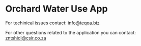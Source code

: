 <h1>Orchard Water Use App</h1>


For techinical issues contact: info@teqoa.biz

For other questions related to the application you can contact: zntshidi@csir.co.za
